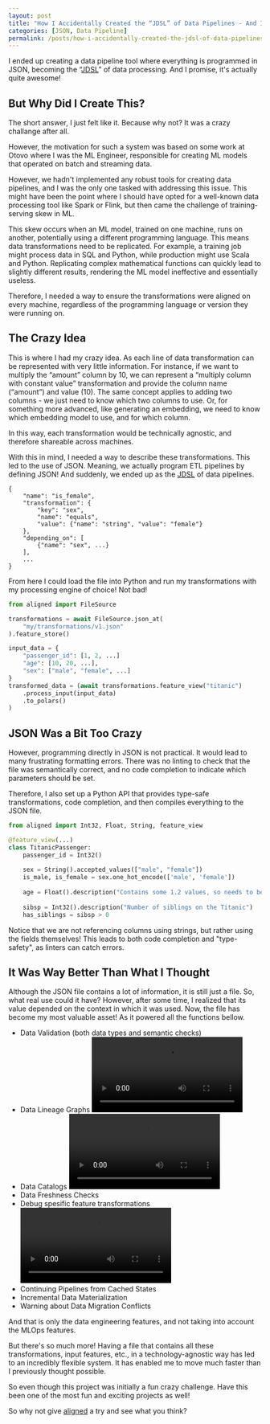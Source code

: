 ```yaml
---
layout: post
title: "How I Accidentally Created the “JDSL” of Data Pipelines - And It's Awesome"
categories: [JSON, Data Pipeline]
permalink: /posts/how-i-accidentally-created-the-jdsl-of-data-pipelines
---
```


I ended up creating a data pipeline tool where everything is programmed in JSON, becoming the “[JDSL](https://www.youtube.com/watch?v=QwUPs5N9I6I)” of data processing. And I promise, it's actually quite awesome!

## But Why Did I Create This?

The short answer, I just felt like it. Because why not? It was a crazy challange after all.

However, the motivation for such a system was based on some work at Otovo where I was the ML Engineer, responsible for creating ML models that operated on batch and streaming data.

However, we hadn't implemented any robust tools for creating data pipelines, and I was the only one tasked with addressing this issue. This might have been the point where I should have opted for a well-known data processing tool like Spark or Flink, but then came the challenge of training-serving skew in ML.

This skew occurs when an ML model, trained on one machine, runs on another, potentially using a different programming language. This means data transformations need to be replicated. For example, a training job might process data in SQL and Python, while production might use Scala and Python. Replicating complex mathematical functions can quickly lead to slightly different results, rendering the ML model ineffective and essentially useless.

Therefore, I needed a way to ensure the transformations were aligned on every machine, regardless of the programming language or version they were running on.

## The Crazy Idea

This is where I had my crazy idea. As each line of data transformation can be represented with very little information. 
For instance, if we want to multiply the “amount” column by 10, we can represent a “multiply column with constant value” transformation and provide the column name (“amount”) and value (10).
The same concept applies to adding two columns - we just need to know which two columns to use.
Or, for something more advanced, like generating an embedding, we need to know which embedding model to use, and for which column.

In this way, each transformation would be technically agnostic, and therefore shareable across machines.

With this in mind, I needed a way to describe these transformations. This led to the use of JSON. Meaning, we actually program ETL pipelines by defining JSON! And suddenly, we ended up as the [JDSL](https://www.youtube.com/watch?v=QwUPs5N9I6I) of data pipelines.

```
{
    "name": "is_female",
    "transformation": {
        "key": "sex", 
        "name": "equals", 
        "value": {"name": "string", "value": "female"}
    },
    "depending_on": [
        {"name": "sex", ...}
    ],
    ...
}
```

From here I could load the file into Python and run my transformations with my processing engine of choice! Not bad!

```python
from aligned import FileSource

transformations = await FileSource.json_at(
    "my/transformations/v1.json"
).feature_store()

input_data = {
    "passenger_id": [1, 2, ...]
    "age": [10, 20, ...],
    "sex": ["male", "female", ...]
}
transformed_data = (await transformations.feature_view("titanic")
    .process_input(input_data)
    .to_polars()
)
```

## JSON Was a Bit Too Crazy

However, programming directly in JSON is not practical. It would lead to many frustrating formatting errors. There was no linting to check that the file was semantically correct, and no code completion to indicate which parameters should be set.

Therefore, I also set up a Python API that provides type-safe transformations, code completion, and then compiles everything to the JSON file.

```python
from aligned import Int32, Float, String, feature_view

@feature_view(...)
class TitanicPassenger:    
    passenger_id = Int32()
        
    sex = String().accepted_values(["male", "female"])
    is_male, is_female = sex.one_hot_encode(['male', 'female'])
    
    age = Float().description("Contains some 1.2 values, so needs to be a float")
    
    sibsp = Int32().description("Number of siblings on the Titanic")
    has_siblings = sibsp > 0
```

Notice that we are not referencing columns using strings, but rather using the fields themselves! This leads to both code completion and "type-safety", as linters can catch errors.

## It Was Way Better Than What I Thought

Although the JSON file contains a lot of information, it is still just a file. So, what real use could it have? 
However, after some time, I realized that its value depended on the context in which it was used. Now, the file has become my most valuable asset!
As it powered all the functions bellow.

- Data Validation (both data types and semantic checks)
- Data Lineage Graphs
![View Data Lineage](/assets/videos/aligned-overall-data-lineage.mp4)
- Data Catalogs
![View Data Catalog](/assets/videos/aligned-data-catalog.mp4)
- Data Freshness Checks
- Debug spesific feature transformations
![View Data Catalog](/assets/videos/aligned-test-transformations.mp4)
- Continuing Pipelines from Cached States
- Incremental Data Materialization
- Warning about Data Migration Conflicts

And that is only the data engineering features, and not taking into account the MLOps features. 

But there's so much more! Having a file that contains all these transformations, input features, etc., in a technology-agnostic way has led to an incredibly flexible system. It has enabled me to move much faster than I previously thought possible.

So even though this project was initially a fun crazy challenge. Have this been one of the most fun and exciting projects as well! 

So why not give [aligned](https://github.com/MatsMoll/aligned) a try and see what you think?
